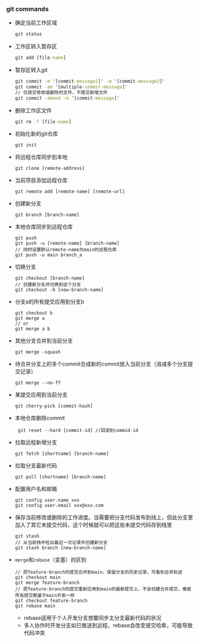 ### git commands
- 确定当前工作区域
  ```cmd
  git status 
  ```
- 工作区转入暂存区
  ```cmd
  git add [file-name]
  ```
- 暂存区转入git
  ```cmd
  git commit -m '[commit-message1]' -m '[commit-message2]'
  git commit -am '[multiple-commit-message]'
  // 仅提交修改或删除的文件，不提交新增文件
  git commit -amend -m '[commit-message]'
  ```
- 删除工作区文件
  ```cmd
  git rm -f [file-name]
   ```
- 初始化新的git仓库
  ```
  git init
  ```
- 将远程仓库同步到本地
  ```
  git clone [remote-address]
  ```
- 当前项目添加远程仓库
  ```
  git remote add [remote-name] [remote-url]
  ```
- 创建新分支
  ```
  git branch [branch-name]
  ```
- 本地仓库同步到远程仓库
  ```
  git push 
  git push -u [remote-name] [branch-name]
  // 同时设置默认remote-name为main的远程仓库
  git push -u main branch_a
  ```
- 切换分支
  ```
  git checkout [branch-name]
  // 创建新分支并切换到这个分支
  git checkout -b [new-branch-name]
  ```
- 分支a的所有提交应用到分支b
  ```
  git checkout b
  git merge a
  // or
  git merge a b
  ```
- 其他分支合并到当前分支
  ```
  git merge -squash
  ```
- 待合并分支上的多个commit合成新的commit放入当前分支（消减多个分支提交记录）
  ```
  git merge --no-ff
  ```
- 某提交应用到当前分支
  ``` 
  git cherry-pick [commit-hash]
  ```
- 本地仓库删除commit
  ```
   git reset --hard [commit-id] //回滚到commid-id
  ```
- 拉取远程新增分支
  ```
  git fetch [shortname] [branch-name]
  ```
- 拉取分支最新代码
  ```
  git pull [shortname] [branch-name]
  ```
- 配置用户名和邮箱
  ```
  git config user.name xxx
  git config user.email xxx@xxx.com
  ```
- 保存当前修改或删除的工作进度。当需要把分支代码发布到线上，但此分支里加入了其它未提交代码，这个时候就可以把这些未提交代码存到栈里
  ```
  git stash
  // 从当前栈中检出最近一次记录并创建新分支
  git stash branch [new-branch-name]
  ```
- ``merge``和``rebase``（变基）的区别
  ```
  // 把feature-branch的提交合并到main，保留分支的历史记录，可看到合并轨迹
  git checkout main
  git merge feature-branch
  // 把feature-branch的提交重新应用到main的最新提交上，不会创建合并提交，像是所有提交都基于main开发一样
  git checkout feature-branch
  git rebase main
  ```
  - rebase适用于个人开发分支想要同步主分支最新代码的状况
  - 多人协作时开发分支如已推送到远程，rebase会改变提交哈希，可能导致代码冲突